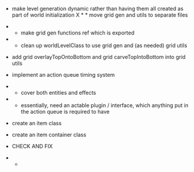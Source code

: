 * make level generation dynamic rather than having them all created as part of world initialization
X * * move grid gen and utils to separate files
* * make grid gen functions ref which is exported
* * clean up worldLevelClass to use grid gen and (as needed) grid utils

* add grid overlayTopOntoBottom and grid carveTopIntoBottom into grid utils 

* implement an action queue timing system
* * cover both entities and effects
* * essentially, need an actable plugin / interface, which anything put in the action queue is required to have

* create an item class

* create an item container class

* CHECK AND FIX
* * 

